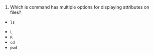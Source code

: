 1)	Which is command has multiple options for displaying attributes on files? 
+ `ls`
* `L`
* `R`   
* `cd` 
* `pwd`

